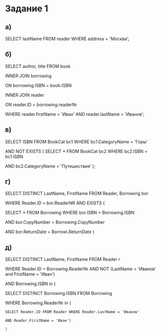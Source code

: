 # Задание 1

## а)

SELECT lastName FROM reader WHERE address = 'Москва';

## б)

SELECT author, title FROM book 

INNER JOIN borrowing

ON borrowing.ISBN = book.ISBN

INNER JOIN reader 

ON reader.ID = borrowing.readerNr 

WHERE reader.firstName = 'Иван' AND reader.lastName = 'Иванов';

## в)

SELECT ISBN FROM BookCat bc1 WHERE bc1.CategoryName = 'Горы'

AND NOT EXISTS ( SELECT * FROM BookCat bc2 WHERE bc2.ISBN = bc1.ISBN 

AND bc2.CategoryName = 'Путешествия' );

## г)

SELECT DISTINCT LastName, FirstName FROM Reader, Borrowing bor

WHERE Reader.ID = bor.ReaderNR AND EXISTS (

  SELECT * FROM Borrowing WHERE bor.ISBN = Borrowing.ISBN 
  
  AND bor.CopyNumber = Borrowing.CopyNumber
  
  AND bor.ReturnDate = Borrowi.ReturnDate )

## д)

SELECT DISTINCT LastName, FirstName FROM Reader r

WHERE Reader.ID = Borrowing.ReaderNr AND NOT (LastName = 'Иванов' and FirstName = 'Иван')

AND Borrowing.ISBN in (
  
  SELECT DISTINCT Borrowing.ISBN FROM Borrowing
  
  WHERE Borrowing.ReaderNr in (
  
    SELECT Reader.ID FROM Reader WHERE Reader.LastName = 'Иванов'
    
    AND Reader.FirstName = 'Иван')
    
    )
